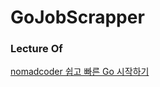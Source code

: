 # GoJobScrapper  


### Lecture Of  
[nomadcoder 쉽고 빠른 Go 시작하기](https://nomadcoders.co/go-for-beginners/lectures)
